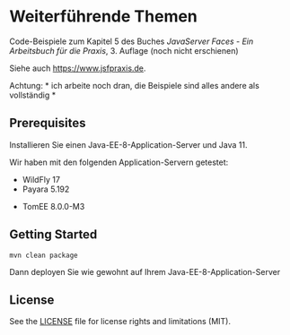 # Weiterführende Themen

Code-Beispiele zum Kapitel 5 des Buches 
*JavaServer Faces - Ein Arbeitsbuch für die Praxis*, 3. Auflage (noch nicht erschienen)

Siehe auch <https://www.jsfpraxis.de>.

Achtung: * ich arbeite noch dran, die Beispiele sind alles andere als vollständig *

## Prerequisites

Installieren Sie einen Java-EE-8-Application-Server und Java 11.

Wir haben mit den folgenden Application-Servern getestet:
* WildFly 17
* Payara 5.192
- TomEE 8.0.0-M3


## Getting Started
```
mvn clean package
```
Dann deployen Sie wie gewohnt auf Ihrem Java-EE-8-Application-Server


## License

See the [LICENSE](LICENSE.txt) file for license rights and limitations (MIT).

